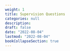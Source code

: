 ```yaml
---
weight: 1
title: Supervision Questions
categories: null
description: 
draft: false
date: "2022-08-04"
lastmod: "2022-08-04"
bookCollapseSection: true
---
```



